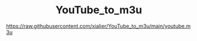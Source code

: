 
<h1 align="center"> YouTube_to_m3u </h1>

https://raw.githubusercontent.com/xialier/YouTube_to_m3u/main/youtube.m3u


